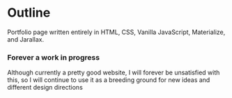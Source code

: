# Outline
Portfolio page written entirely in HTML, CSS, Vanilla JavaScript, Materialize, and Jarallax. 

### Forever a work in progress

Although currently a pretty good website, I will forever be unsatisfied with this, so I will continue to use it as a breeding ground for new ideas and different design directions
